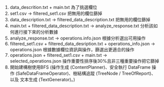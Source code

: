 1. data_descrition.txt + main.txt   為了挑選欄位
2. set1.csv -> filtered_set1.csv    把無用的欄位篩掉
3. data_description.txt  ->  filtered_data_description.txt   把無用的欄位篩掉
4. main.txt + filtered_data_description.txt  ->  analyze_response.txt     分析該如何進行接下來的分析數據
5. analyze_response.txt  ->  operations.info.json   根據分析選出可用操作
6. filtered_set1.csv  +  filtered_data_desription.txt  + operations_info.json  ->  operations.json    根據數據欄位資訊與操作，篩選出更適合的操作
7. operations.json  + filtered_set1.csv + main.txt ->  selected_operations.json       操作重要性排序後30%且非三種重要操作把它篩掉
8. 開始建構樹使用BFS  (操作生成 (ContentPlanner)、安全執行 DataFrame 操作 (SafeDataFrameOperator)、樹結構追蹤 (TreeNode / TreeOfReport)、以及 文本生成 (TextGenerator)。)
